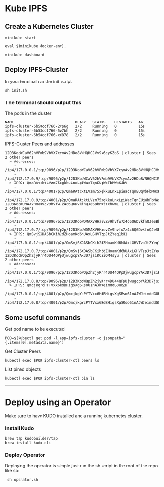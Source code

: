 # Kube IPFS

## Create a Kubernetes Cluster

`minikube start`

`eval $(minikube docker-env).`

`minikube dashboard`


## Deploy IPFS-Cluster

In your terminal run the init script

``sh init.sh``


### The terminal should output this: 

The pods in the cluster
````
NAME                            READY   STATUS    RESTARTS   AGE
ipfs-cluster-6b58ccf766-2vp6g   2/2     Running   0          15s
ipfs-cluster-6b58ccf766-5w7bh   2/2     Running   0          15s
ipfs-cluster-6b58ccf766-xd878   2/2     Running   0          15s
````

IPFS-Cluster Peers and addresses
````
12D3KooWCaV62hVPmb9VbVX7cymAv2HDo8VNHQHCJVv9s6cyKZoS | cluster | Sees 2 other peers
  > Addresses:
    - /ip4/127.0.0.1/tcp/9096/p2p/12D3KooWCaV62hVPmb9VbVX7cymAv2HDo8VNHQHCJVv9s6cyKZoS
    - /ip4/172.17.0.9/tcp/9096/p2p/12D3KooWCaV62hVPmb9VbVX7cymAv2HDo8VNHQHCJVv9s6cyKZoS
  > IPFS: QmaRAtcktLVzm75xgkkuLnxLpiWacTqnEUqWbFbMWxKJbV
    - /ip4/127.0.0.1/tcp/4001/p2p/QmaRAtcktLVzm75xgkkuLnxLpiWacTqnEUqWbFbMWxKJbV
    - /ip4/172.17.0.9/tcp/4001/p2p/QmaRAtcktLVzm75xgkkuLnxLpiWacTqnEUqWbFbMWxKJbV
12D3KooWDMAXVHHauvZv9hvfw7z4c6Q6DvkfnQJeSBbM9ttxhwm1 | cluster | Sees 2 other peers
  > Addresses:
    - /ip4/127.0.0.1/tcp/9096/p2p/12D3KooWDMAXVHHauvZv9hvfw7z4c6Q6DvkfnQJeSBbM9ttxhwm1
    - /ip4/172.17.0.7/tcp/9096/p2p/12D3KooWDMAXVHHauvZv9hvfw7z4c6Q6DvkfnQJeSBbM9ttxhwm1
  > IPFS: QmSvjSXDASbCKih2dZHoamKd6hUAxLGHVTzpJtZYeq1bH1
    - /ip4/127.0.0.1/tcp/4001/p2p/QmSvjSXDASbCKih2dZHoamKd6hUAxLGHVTzpJtZYeq1bH1
    - /ip4/172.17.0.7/tcp/4001/p2p/QmSvjSXDASbCKih2dZHoamKd6hUAxLGHVTzpJtZYeq1bH1
12D3KooWQpZh2jyRrr4DU44QPpUjwugcpYAk3D7jsiKCaiQM4syu | cluster | Sees 2 other peers
  > Addresses:
    - /ip4/127.0.0.1/tcp/9096/p2p/12D3KooWQpZh2jyRrr4DU44QPpUjwugcpYAk3D7jsiKCaiQM4syu
    - /ip4/172.17.0.8/tcp/9096/p2p/12D3KooWQpZh2jyRrr4DU44QPpUjwugcpYAk3D7jsiKCaiQM4syu
  > IPFS: QmcjkgYcPYTVxx6HdBHigsXgSRso61nAJWJeimddG8HbZD
    - /ip4/127.0.0.1/tcp/4001/p2p/QmcjkgYcPYTVxx6HdBHigsXgSRso61nAJWJeimddG8HbZD
    - /ip4/172.17.0.8/tcp/4001/p2p/QmcjkgYcPYTVxx6HdBHigsXgSRso61nAJWJeimddG8HbZD
````

## Some useful commands

Get pod name to be executed  

``POD=$(kubectl get pod -l app=ipfs-cluster -o jsonpath="{.items[0].metadata.name}")``

Get Cluster Peers

``kubectl exec $POD ipfs-cluster-ctl peers ls``

List pined objects

``kubectl exec $POD ipfs-cluster-ctl pin ls``

---

# Deploy using an Operator

Make sure to have KUDO installed and a running kubernetes cluster. 

### Install Kudo
```
brew tap kudobuilder/tap
brew install kudo-cli
```

### Deploy Operator
Deploying the operator is simple just run the sh script in the root of the repo like so:

`` sh operator.sh``

